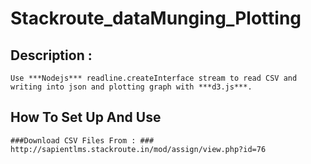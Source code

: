 # Stackroute_dataMunging_Plotting
## Description :
    Use ***Nodejs*** readline.createInterface stream to read CSV and writing into json and plotting graph with ***d3.js***.

## How To Set Up And Use
    ###Download CSV Files From : ### http://sapientlms.stackroute.in/mod/assign/view.php?id=76
